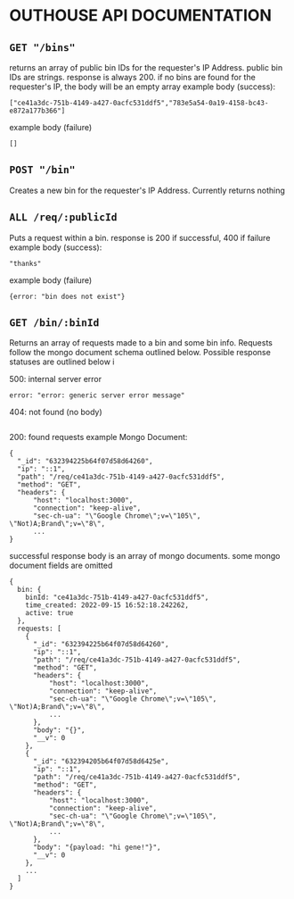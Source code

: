 # **OUTHOUSE API DOCUMENTATION**


## `GET "/bins"`
returns an array of public bin IDs for the requester's IP Address. public bin IDs are strings. response is always 200. if no bins are found for the requester's IP, the body will be an empty array
example body (success):
```
["ce41a3dc-751b-4149-a427-0acfc531ddf5","783e5a54-0a19-4158-bc43-e872a177b366"]
```
example body (failure)
```
[]
```

## `POST "/bin"`
Creates a new bin for the requester's IP Address. Currently returns nothing

## `ALL /req/:publicId`
Puts a request within a bin. response is 200 if successful, 400 if failure 
example body (success):
```
"thanks"
```
example body (failure)
```
{error: "bin does not exist"}
```

## `GET /bin/:binId`
Returns an array of requests made to a bin and some bin info. Requests follow the mongo document schema outlined below. Possible response statuses are outlined below i

500: internal server error
```
error: "error: generic server error message"
```

404: not found (no body)
```
```

200: found requests
example Mongo Document:
```
{
  "_id": "632394225b64f07d58d64260",
  "ip": "::1",
  "path": "/req/ce41a3dc-751b-4149-a427-0acfc531ddf5",
  "method": "GET",
  "headers": {
      "host": "localhost:3000",
      "connection": "keep-alive",
      "sec-ch-ua": "\"Google Chrome\";v=\"105\", \"Not)A;Brand\";v=\"8\", 
      ...
}
```

successful response body is an array of mongo documents. some mongo document fields are omitted
```
{
  bin: {
    binId: "ce41a3dc-751b-4149-a427-0acfc531ddf5",
    time_created: 2022-09-15 16:52:18.242262,
    active: true
  },
  requests: [
    {
      "_id": "632394225b64f07d58d64260",
      "ip": "::1",
      "path": "/req/ce41a3dc-751b-4149-a427-0acfc531ddf5",
      "method": "GET",
      "headers": {
          "host": "localhost:3000",
          "connection": "keep-alive",
          "sec-ch-ua": "\"Google Chrome\";v=\"105\", \"Not)A;Brand\";v=\"8\", 
          ...
      },
      "body": "{}",
      "__v": 0
    },
    {
      "_id": "632394205b64f07d58d6425e",
      "ip": "::1",
      "path": "/req/ce41a3dc-751b-4149-a427-0acfc531ddf5",
      "method": "GET",
      "headers": {
          "host": "localhost:3000",
          "connection": "keep-alive",
          "sec-ch-ua": "\"Google Chrome\";v=\"105\", \"Not)A;Brand\";v=\"8\", 
          ...
      },
      "body": "{payload: "hi gene!"}",
      "__v": 0
    },
    ...
  ]
}
```
